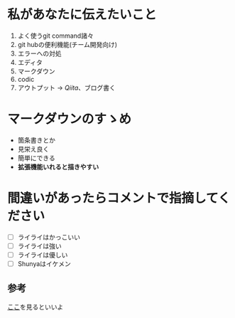 # 私があなたに伝えたいこと
1. よく使うgit command諸々
2. git hubの便利機能(チーム開発向け)
3. エラーへの対処
4. エディタ
5. マークダウン
6. codic
7. アウトプット -> *Qiita*、ブログ書く

# マークダウンのすゝめ

- 箇条書きとか
- 見栄え良く
- 簡単にできる
- **拡張機能いれると描きやすい**

# 間違いがあったらコメントで指摘してください
- [ ] ライライはかっこいい
- [ ] ライライは強い
- [ ] ライライは優しい
- [ ] Shunyaはイケメン

## 参考
[ここ](https://qiita.com/Qiita/items/c686397e4a0f4f11683d)を見るといいよ

